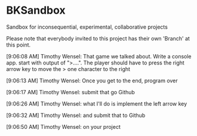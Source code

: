 # BKSandbox
Sandbox for inconsequential, experimental, collaborative projects

Please note that everybody invited to this project has their own 'Branch' at this point.


[9:06:08 AM] Timothy Wensel: That game we talked about. Write a console app. start with output of ">....". The player should have to press the right arrow key to move the > one character to the right

[9:06:13 AM] Timothy Wensel: Once you get to the end, program over

[9:06:17 AM] Timothy Wensel: submit that go Github

[9:06:26 AM] Timothy Wensel: what I'll do is implement the left arrow key

[9:06:32 AM] Timothy Wensel: and submit that to Github

[9:06:50 AM] Timothy Wensel: on your project
